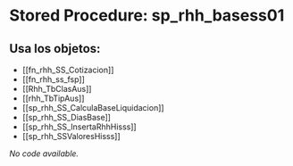 # Stored Procedure: sp_rhh_basess01

## Usa los objetos:
- [[fn_rhh_SS_Cotizacion]]
- [[fn_rhh_ss_fsp]]
- [[Rhh_TbClasAus]]
- [[rhh_TbTipAus]]
- [[sp_rhh_SS_CalculaBaseLiquidacion]]
- [[sp_rhh_SS_DiasBase]]
- [[sp_rhh_SS_InsertaRhhHisss]]
- [[sp_rhh_SSValoresHisss]]

*No code available.*
